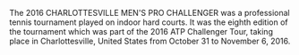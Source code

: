 The 2016 CHARLOTTESVILLE MEN'S PRO CHALLENGER was a professional tennis tournament played on indoor hard courts. It was the eighth edition of the tournament which was part of the 2016 ATP Challenger Tour, taking place in Charlottesville, United States from October 31 to November 6, 2016.
